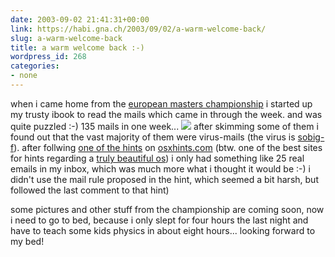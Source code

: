 ```yaml
---
date: 2003-09-02 21:41:31+00:00
link: https://habi.gna.ch/2003/09/02/a-warm-welcome-back/
slug: a-warm-welcome-back
title: a warm welcome back :-)
wordpress_id: 268
categories:
- none
---
```


when i came home from the [european masters championship](http://www.ffnatation.org/events/mtr_millau_2003/millau.php?idlng=gbr&idrub=new) i started up my trusty ibook to read the mails which came in through the week.
and was quite puzzled :-) 135 mails in one week...
[![](https://habi.gna.ch/blog/images/sobig-tm.jpg)](https://habi.gna.ch/blog/images/sobig.jpg)
after skimming some of them i found out that the vast majority of them were virus-mails (the virus is [sobig-f](http://www.symantec.com/avcenter/venc/data/w32.sobig.f@mm.html)). 
after follwing [one of the hints](http://www.macosxhints.com/article.php?story=20030820063155258) on [osxhints.com](http://www.macosxhints.com/) (btw. one of the best sites for hints regarding a [truly beautiful os](https://apple.com/macosx/)) i only had something like 25 real emails in my inbox, which was much more what i thought it would be :-)
i didn't use the mail rule proposed in the hint, which seemed a bit harsh, but followed the last comment to that hint)

some pictures and other stuff from the championship are coming soon, now i need to go to bed, because i only slept for four hours the last night and have to teach some kids physics in about eight hours... looking forward to my bed!
